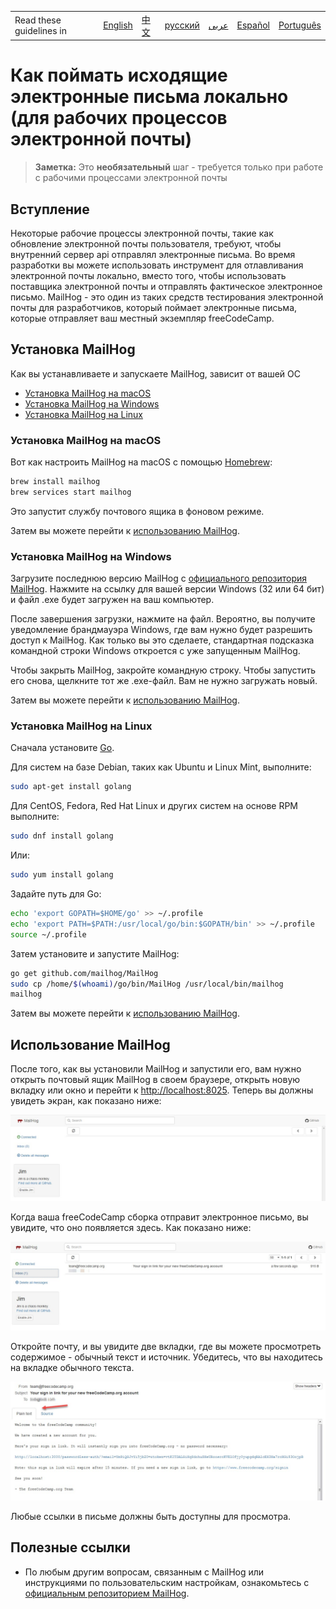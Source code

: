 <table>
    <tr>
        <td> Read these guidelines in </td>
        <td><a href='/CONTRIBUTING.md'> English </a></td>
        <td><a href='/docs/chinese/CONTRIBUTING.md'> 中文 </a></td>
        <td><a href='/docs/russian/CONTRIBUTING.md'> русский </a></td>
        <td><a href='/docs/arabic/CONTRIBUTING.md'> عربى </a></td>
        <td><a href='/docs/spanish/CONTRIBUTING.md'> Español </a></td>
        <td><a href='/docs/portuguese/CONTRIBUTING.md'> Português </a></td>
    </tr>
</table>

# Как поймать исходящие электронные письма локально (для рабочих процессов электронной почты)

> **Заметка:** Это **необязательный** шаг - требуется только при работе с рабочими процессами электронной почты

## Вступление

Некоторые рабочие процессы электронной почты, такие как обновление электронной почты пользователя, требуют, чтобы внутренний сервер api отправлял электронные письма. Во время разработки вы можете использовать инструмент для отлавливания электронной почты локально, вместо того, чтобы использовать поставщика электронной почты и отправлять фактическое электронное письмо. MailHog - это один из таких средств тестирования электронной почты для разработчиков, который поймает электронные письма, которые отправляет ваш местный экземпляр freeCodeCamp.

## Установка MailHog

Как вы устанавливаете и запускаете MailHog, зависит от вашей ОС

- [Установка MailHog на macOS](#installing-mailhog-on-macos)
- [Установка MailHog на Windows](#installing-mailhog-on-windows)
- [Установка MailHog на Linux](#installing-mailhog-on-linux)

### Установка MailHog на macOS

Вот как настроить MailHog на macOS с помощью [Homebrew](https://brew.sh/):

```bash
brew install mailhog
brew services start mailhog
```

Это запустит службу почтового ящика в фоновом режиме.

Затем вы можете перейти к [использованию MailHog](#using-mailhog).

### Установка MailHog на Windows

Загрузите последнюю версию MailHog с [официального репозитория MailHog](https://github.com/mailhog/MailHog/releases). Нажмите на ссылку для вашей версии Windows (32 или 64 бит) и файл .exe будет загружен на ваш компьютер.

После завершения загрузки, нажмите на файл. Вероятно, вы получите уведомление брандмауэра Windows, где вам нужно будет разрешить доступ к MailHog. Как только вы это сделаете, стандартная подсказка командной строки Windows откроется с уже запущенным MailHog.

Чтобы закрыть MailHog, закройте командную строку. Чтобы запустить его снова, щелкните тот же .exe-файл. Вам не нужно загружать новый.

Затем вы можете перейти к [использованию MailHog](#using-mailhog).

### Установка MailHog на Linux

Сначала установите [Go](https://golang.org).

Для систем на базе Debian, таких как Ubuntu и Linux Mint, выполните:

```bash
sudo apt-get install golang
```

Для CentOS, Fedora, Red Hat Linux и других систем на основе RPM выполните:

```bash
sudo dnf install golang
```

Или:

```bash
sudo yum install golang
```

Задайте путь для Go:

```bash
echo 'export GOPATH=$HOME/go' >> ~/.profile
echo 'export PATH=$PATH:/usr/local/go/bin:$GOPATH/bin' >> ~/.profile
source ~/.profile
```

Затем установите и запустите MailHog:

```bash
go get github.com/mailhog/MailHog
sudo cp /home/$(whoami)/go/bin/MailHog /usr/local/bin/mailhog
mailhog
```

Затем вы можете перейти к [использованию MailHog](#using-mailhog).

## Использование MailHog

После того, как вы установили MailHog и запустили его, вам нужно открыть почтовый ящик MailHog в своем браузере, открыть новую вкладку или окно и перейти к [http://localhost:8025](http://localhost:8025).
Теперь вы должны увидеть экран, как показано ниже:

![MailHog Скриншот 1](../images/mailhog/1.jpg)

Когда ваша freeCodeCamp сборка отправит электронное письмо, вы увидите, что оно появляется здесь. Как показано ниже:

![MailHog Скриншот 2](../images/mailhog/2.jpg)

Откройте почту, и вы увидите две вкладки, где вы можете просмотреть содержимое - обычный текст и источник. Убедитесь, что вы находитесь на вкладке обычного текста.

![MailHog Скриншот 3](../images/mailhog/3.jpg)

Любые ссылки в письме должны быть доступны для просмотра.

## Полезные ссылки

- По любым другим вопросам, связанным с MailHog или инструкциями по пользовательским настройкам, ознакомьтесь с [официальным репозиторием MailHog](https://github.com/mailhog/MailHog).
